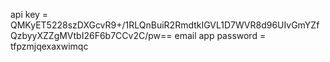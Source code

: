 api key = QMKyET5228szDXGcvR9+/1RLQnBuiR2RmdtkIGVL1D7WVR8d96UIvGmYZfQzbyyXZZgMVtbI26F6b7CCv2C/pw==
email app password = tfpzmjqexaxwimqc
